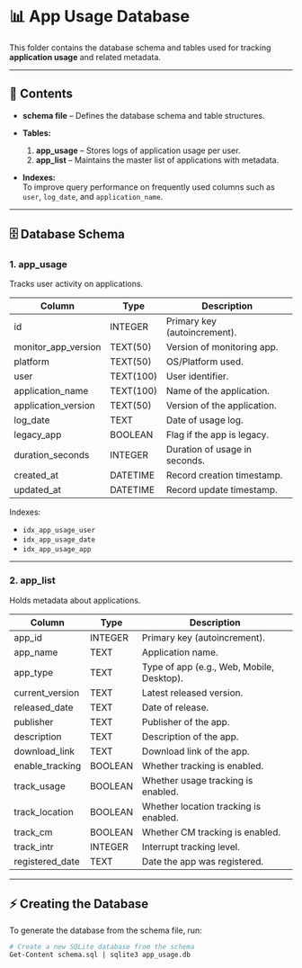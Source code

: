 # 📊 App Usage Database

This folder contains the database schema and tables used for tracking **application usage** and related metadata.

---

## 📂 Contents

- **schema file** – Defines the database schema and table structures.
- **Tables:**
  1. **app_usage** – Stores logs of application usage per user.
  2. **app_list** – Maintains the master list of applications with metadata.

- **Indexes:**  
  To improve query performance on frequently used columns such as `user`, `log_date`, and `application_name`.

---

## 🗄️ Database Schema

### **1. app_usage**
Tracks user activity on applications.

| Column              | Type     | Description                      |
|----------------------|---------|----------------------------------|
| id                  | INTEGER  | Primary key (autoincrement).     |
| monitor_app_version | TEXT(50) | Version of monitoring app.       |
| platform            | TEXT(50) | OS/Platform used.                |
| user                | TEXT(100)| User identifier.                 |
| application_name    | TEXT(100)| Name of the application.         |
| application_version | TEXT(50) | Version of the application.      |
| log_date            | TEXT     | Date of usage log.               |
| legacy_app          | BOOLEAN  | Flag if the app is legacy.       | 
| duration_seconds    | INTEGER  | Duration of usage in seconds.    |
| created_at          | DATETIME | Record creation timestamp.       |
| updated_at          | DATETIME | Record update timestamp.         |

Indexes:  
- `idx_app_usage_user`  
- `idx_app_usage_date`  
- `idx_app_usage_app`

---

### **2. app_list**
Holds metadata about applications.

| Column           | Type     | Description                               |
|------------------|----------|-------------------------------------------|
| app_id           | INTEGER  | Primary key (autoincrement).              |
| app_name         | TEXT     | Application name.                         |
| app_type         | TEXT     | Type of app (e.g., Web, Mobile, Desktop). |
| current_version  | TEXT     | Latest released version.                  |
| released_date    | TEXT     | Date of release.                          |
| publisher        | TEXT     | Publisher of the app.                     |
| description      | TEXT     | Description of the app.                   |
| download_link    | TEXT     | Download link of the app.                 |
| enable_tracking  | BOOLEAN  | Whether tracking is enabled.              |
| track_usage      | BOOLEAN  | Whether usage tracking is enabled.        |
| track_location   | BOOLEAN  | Whether location tracking is enabled.     |
| track_cm         | BOOLEAN  | Whether CM tracking is enabled.           |
| track_intr       | INTEGER  | Interrupt tracking level.                 |
| registered_date  | TEXT     | Date the app was registered.              |

---

## ⚡ Creating the Database

To generate the database from the schema file, run:

```bash
# Create a new SQLite database from the schema
Get-Content schema.sql | sqlite3 app_usage.db
